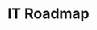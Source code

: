 ---
layout: sub-service
order: 2
title: "IT Roadmap"
parent: "Digital Strategy and Technology"
description: "SLKone's IT Roadmap services guide your technology investments, ensuring they align with your strategic goals and support your business growth."
approach: "We collaborate with your IT and business teams to assess your current technology landscape. Using this insight, we prioritize initiatives and develop a strategic IT roadmap that outlines the steps needed to achieve your long-term objectives. Our roadmap encompasses infrastructure upgrades, software implementations, and technology integrations tailored to your unique business needs."
intro: "Guiding your technology investments with a strategic IT roadmap that aligns with your business growth and goals."
focus_areas:
  - title: "Technology Assessment"
    content: "Evaluate your current IT infrastructure and identify gaps and opportunities for improvement."
  - title: "Solution Evaluation"
    content: "Assess potential technology solutions based on your specific needs and business constraints."
  - title: "Roadmap Development"
    content: "Create a detailed IT roadmap that aligns with your business strategy and outlines key technology initiatives."
  - title: "Integration Planning"
    content: "Develop comprehensive plans for integrating new technologies into your existing systems and workflows."
  - title: "Budget and Resource Planning"
    content: "Plan for the financial and human resources required to execute your IT roadmap effectively."
why_choose:
  - "Strategic Alignment of IT and Business Goals"
  - "Comprehensive Technology Assessment"
  - "Expertise in Solution Evaluation and Selection"
  - "Detailed, Actionable Roadmaps"
  - "Ongoing Support for Implementation Success"
cta: "Contact us to develop a strategic IT Roadmap that supports your business growth and technology needs."
icon: "fa-road"
color: "blush"
---